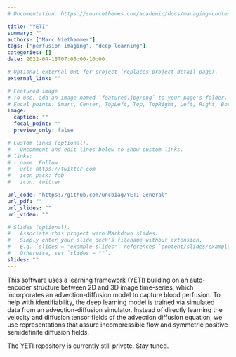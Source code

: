 ```yaml
---
# Documentation: https://sourcethemes.com/academic/docs/managing-content/

title: "YETI"
summary: ""
authors: ["Marc Niethammer"]
tags: ["perfusion imaging", "deep learning"]
categories: []
date: 2022-04-18T07:05:00-10:00

# Optional external URL for project (replaces project detail page).
external_link: ""

# Featured image
# To use, add an image named `featured.jpg/png` to your page's folder.
# Focal points: Smart, Center, TopLeft, Top, TopRight, Left, Right, BottomLeft, Bottom, BottomRight.
image:
  caption: ""
  focal_point: ""
  preview_only: false

# Custom links (optional).
#   Uncomment and edit lines below to show custom links.
# links:
# - name: Follow
#   url: https://twitter.com
#   icon_pack: fab
#   icon: twitter

url_code: "https://github.com/uncbiag/YETI-General"
url_pdf: ""
url_slides: ""
url_video: ""

# Slides (optional).
#   Associate this project with Markdown slides.
#   Simply enter your slide deck's filename without extension.
#   E.g. `slides = "example-slides"` references `content/slides/example-slides.md`.
#   Otherwise, set `slides = ""`.
slides: ""
---
```

This software uses a learning framework (YETI) building on an auto-encoder structure between 2D and 3D image time-series, which incorporates an advection-diffusion model to capture blood perfusion. To help with identifiability, the deep learning model is trained via simulated data from an advection-diffusion simulator. Instead of directly learning the velocity and diffusion tensor fields of the advection diffusion equation, we use representations that
assure incompressible flow and symmetric positive semidefinite diffusion fields. 

The YETI repository is currently still private. Stay tuned. 

<!--
The YETI repository can be found here:
https://github.com/uncbiag/YETI-General
-->



